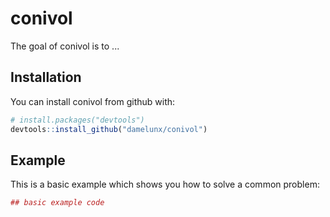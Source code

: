 
<!-- README.md is generated from README.Rmd. Please edit that file -->
conivol
=======

The goal of conivol is to ...

Installation
------------

You can install conivol from github with:

``` r
# install.packages("devtools")
devtools::install_github("damelunx/conivol")
```

Example
-------

This is a basic example which shows you how to solve a common problem:

``` r
## basic example code
```
